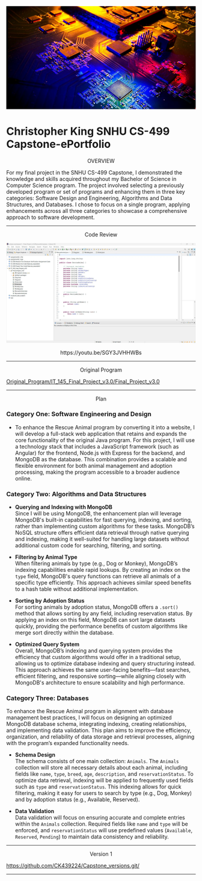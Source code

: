 <div align="center">
  <img src="assets/banner.png" alt="Alt Text" width="800" height="auto">
</div>

# Christopher King SNHU CS-499 Capstone-ePortfolio

<p align="center">
OVERVIEW
</p>

For my final project in the SNHU CS-499 Capstone, I demonstrated the knowledge and skills acquired throughout my Bachelor of Science in Computer Science program. The project involved selecting a previously developed program or set of programs and enhancing them in three key categories: Software Design and Engineering, Algorithms and Data Structures, and Databases. I chose to focus on a single program, applying enhancements across all three categories to showcase a comprehensive approach to software development.

---

<p align="center">
Code Review
</p>

<div align="center">
  <img src="assets/Code_Review.png" alt="Alt Text" width="800" height="auto">
</div>

<p align="center">
https://youtu.be/SGY3JVHHWBs
</p>

---

<p align="center">
Original Program
</p>

[Original_Program/IT_145_Final_Project_v3.0/Final_Project_v3.0](https://github.com/CK439224/Capstone-ePortfolio.github.io/tree/main/Original_Program/IT_145_Final_Project_v3.0/Final_Project_v3.0)

---

<p align="center">
Plan
</p>

### Category One: Software Engineering and Design

- To enhance the Rescue Animal program by converting it into a website, I will develop a full-stack web application that retains and expands the core functionality of the original Java program. For this project, I will use a technology stack that includes a JavaScript framework (such as Angular) for the frontend, Node.js with Express for the backend, and MongoDB as the database. This combination provides a scalable and flexible environment for both animal management and adoption processing, making the program accessible to a broader audience online.

### Category Two: Algorithms and Data Structures

- **Querying and Indexing with MongoDB**  
  Since I will be using MongoDB, the enhancement plan will leverage MongoDB's built-in capabilities for fast querying, indexing, and sorting, rather than implementing custom algorithms for these tasks. MongoDB’s NoSQL structure offers efficient data retrieval through native querying and indexing, making it well-suited for handling large datasets without additional custom code for searching, filtering, and sorting.

- **Filtering by Animal Type**  
  When filtering animals by type (e.g., Dog or Monkey), MongoDB’s indexing capabilities enable rapid lookups. By creating an index on the `type` field, MongoDB's query functions can retrieve all animals of a specific type efficiently. This approach achieves similar speed benefits to a hash table without additional implementation.

- **Sorting by Adoption Status**  
  For sorting animals by adoption status, MongoDB offers a `.sort()` method that allows sorting by any field, including reservation status. By applying an index on this field, MongoDB can sort large datasets quickly, providing the performance benefits of custom algorithms like merge sort directly within the database.

- **Optimized Query System**  
  Overall, MongoDB’s indexing and querying system provides the efficiency that custom algorithms would offer in a traditional setup, allowing us to optimize database indexing and query structuring instead. This approach achieves the same user-facing benefits—fast searches, efficient filtering, and responsive sorting—while aligning closely with MongoDB's architecture to ensure scalability and high performance.

### Category Three: Databases

To enhance the Rescue Animal program in alignment with database management best practices, I will focus on designing an optimized MongoDB database schema, integrating indexing, creating relationships, and implementing data validation. This plan aims to improve the efficiency, organization, and reliability of data storage and retrieval processes, aligning with the program’s expanded functionality needs.

- **Schema Design**  
  The schema consists of one main collection: `Animals`. The `Animals` collection will store all necessary details about each animal, including fields like `name`, `type`, `breed`, `age`, `description`, and `reservationStatus`. To optimize data retrieval, indexing will be applied to frequently used fields such as `type` and `reservationStatus`. This indexing allows for quick filtering, making it easy for users to search by type (e.g., Dog, Monkey) and by adoption status (e.g., Available, Reserved).

- **Data Validation**  
  Data validation will focus on ensuring accurate and complete entries within the `Animals` collection. Required fields like `name` and `type` will be enforced, and `reservationStatus` will use predefined values (`Available`, `Reserved`, `Pending`) to maintain data consistency and reliability.


---

<p align="center">
Version 1
</p>

https://github.com/CK439224/Capstone_versions.git/

---


